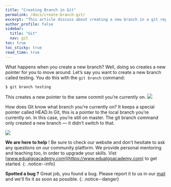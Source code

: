```yaml
---
title: "Creating Branch in Git"
permalink: /docs/create-branch-git/
excerpt: "This article discuss about creating a new branch in a git repository"
author_profile: false
sidebar:
  title: "Git"
  nav: git
toc: true
toc_sticky: true
read_time: true
---
```


<script type="text/javascript" async
  src="https://cdn.mathjax.org/mathjax/latest/MathJax.js?config=TeX-MML-AM_CHTML">
</script>

What happens when you create a new branch? Well, doing so creates a new pointer for you to move around. Let’s say you want to create a new branch called testing. You do this with the `git branch` command:

```bash
$ git branch testing
```

This creates a new pointer to the same commit you’re currently on.
<img src="https://i.postimg.cc/Z52nwbyR/Git-Slides-2.jpg" size="80%">

How does Git know what branch you’re currently on? It keeps a special pointer called HEAD.In Git, this is a pointer to the local branch you’re currently on. In this case, you’re still on master. The git branch command only created a new branch — it didn’t switch to that.

<img src="https://i.postimg.cc/CKCW2762/Git-Slides-mod-2.jpg" size="80%">

<i class="fas fa-lightbulb fa-2x"></i> **We are here to help** ! Be sure to check our website and don't hesitate to ask any questions on our community platform. We provide personal mentoring and teaching too, in order to upgrade your skills. Vist [www.edualgoacademy.com](https://www.edualgoacademy.com) to get started.
{: .notice--info}

<i class="fas fa-bug fa-2x"></i> **Spotted a bug ?** Great job, you found a bug. Please report it to us in our [mail](mailto:founder@edualgoacademy.com) and we'll fix it as soon as possible.
{: .notice--danger}